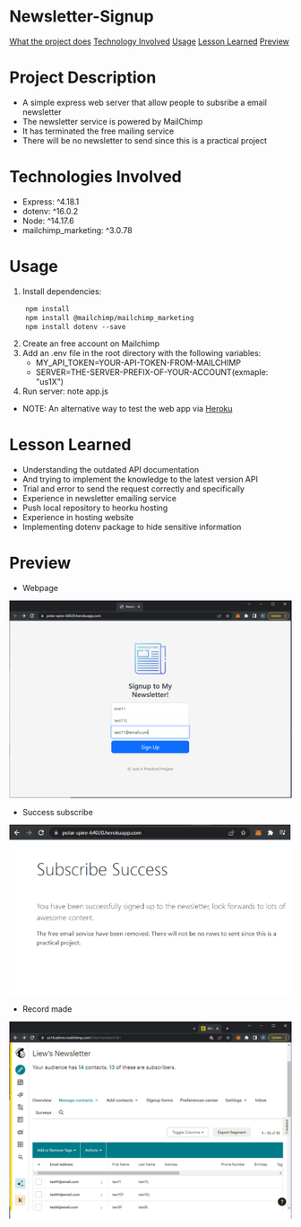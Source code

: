 # Newsletter-Signup
[What the project does](#project-description)
[Technology Involved](#technology-involved)
[Usage](#usage)
[Lesson Learned](#lesson-learned)
[Preview](#preview)

# Project Description
- A simple express web server that allow people to subsribe a email newsletter
- The newsletter service is powered by MailChimp
- It has terminated the free mailing service
- There will be no newsletter to send since this is a practical project

# Technologies Involved
- Express: ^4.18.1
- dotenv: ^16.0.2
- Node: ^14.17.6
- mailchimp_marketing: ^3.0.78

# Usage
1. Install dependencies: 
```
    npm install
    npm install @mailchimp/mailchimp_marketing
    npm install dotenv --save
```
2. Create an free account on Mailchimp
3. Add an .env file in the root directory with the following variables:
    - MY_API_TOKEN=YOUR-API-TOKEN-FROM-MAILCHIMP
    - SERVER=THE-SERVER-PREFIX-OF-YOUR-ACCOUNT(exmaple: "us1X")
4. Run server: note app.js
- NOTE: An alternative way to test the web app via [Heroku](https://polar-spire-64020.herokuapp.com/)

# Lesson Learned
- Understanding the outdated API documentation
- And trying to implement the knowledge to the latest version API
- Trial and error to send the request correctly and specifically
- Experience in newsletter emailing service
- Push local repository to heorku hosting
- Experience in hosting website
- Implementing dotenv package to hide sensitive information

# Preview
- Webpage

![newsLetterSignupPage](newsLetterSignupPage.png)

- Success subscribe

![mailChimpDone](mailChimpDone.png)

- Record made

![mailChimpRecord](mailChimpRecord.png)
